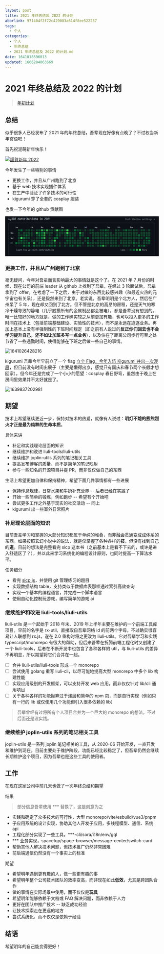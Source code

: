 ```yaml
---
layout: post
title: 2021 年终总结及 2022 的计划
abbrlink: 971404f2f72c429083a614f8ee522237
tags:
  - 个人
categories:
  - 个人
  - 年终总结
  - 2021 年终总结及 2022 的计划.md
date: 1641018596013
updated: 1666284063669
---
```


# 2021 年终总结及 2022 的计划

> [年初计划](/p/4a311eccb0794367a7c3f54ec685fa0e)

## 总结

似乎很多人已经发布了 2021 年的年终总结，吾辈现在好像有点晚了？不过权当新年寄语吧！

首先祝泥萌新年快乐！

[![謹賀新年 2022](https://image-proxy.rxliuli.com/?url=https://lh3.googleusercontent.com/pw/AL9nZEWNK9Owcr-rS-aG8xvdYblam6Ku1V0cNtLfretdTQ2DITDjaxvkYP_375SBl0PZtsgLIe1izG3ntfVZEA0_nOQ35zixCFXT1oXzyNFUUUcObMsRHrrCz2ZXvzU7WnOwRYtxPTWYgT5Y1ot8A-iYM6qa=w904-h1337-no)](https://www.pixiv.net/artworks/95206911)

今年发生了一些特别的事情

*   更换工作，并且从广州跑到了北京
*   基于 web 技术实现插件体系
*   在生产中验证了许多技术的可行性
*   kigurumi 穿了全套的 cosplay 服装

也发一下今年的 github 贡献图

![1641018982155](/resources/c3035881586a4c7f8d6e005992536848.png)

### 更换工作，并且从广州跑到了北京

毫无疑问，今年对吾辈而言影响最大的事情就是这个了。在 2021 年 7 月份的时候，现在公司的前端 leader 从 github 上找到了吾辈，在经过 3 轮面试后，吾辈拿到了 offer。在考虑了一下之后，由于对做的东西比较感兴趣（和最近火热的元宇宙也有关系），还是毅然来到了北京。老实说，吾辈明明是个北方人，然后在广州呆了 5 年，现在却又回到了北方。但不管是北京的高昂的房租，还是天气的寒冷干燥导致的静电（几乎触摸所有的金属制品都会被电），都是吾辈没有想到的。唯一比较好的地方就是，做的工作确实较之从前更加有趣，也可以投入更多的工作时间在技术上（包括前端基础建设、实验性的技术），而不是永远在追逐业务。再加上基本上没有半强制性的下班时间规定（即之前有人说过的**反正你们回去也不会学习提升自己，还不如让加班多写一点业务**），以及住在了距离公司步行可至之处节省了一些通勤时间，使得能够在下班之后做一些自己的事情。

![1641026428216](https://image-proxy.rxliuli.com/?url=https://lh3.googleusercontent.com/pw/AL9nZEVh2ngS-5IGmxj88r1ds94amlJrgVbtgY2bcREGawzGt4w7mhkHFfK5qWrYbOPff25fWXMqV2e7GhrUbMZgZb7mjJAL02ujR_pavhQPhswv4DMwNFkZXZC6jRrWwtfhemJU0RUJFSVUnUPWB3OiTlkR=w1783-h1337-no)

kigurumi 吾辈今年早前立了一个 flag [立个 Flag，今年入坑 Kigurumi 并出一次漫展](/p/9eb819d95b5143c7844cacb6d6650c59)，但目前没有时间出展子（主要是懒得出京，感觉只有国庆和春节两个长假才想回家）。但今年还是完成了一个小小的愿望：cosplay 春日野穹，虽然由于晚上在房间里效果并不太好就是了。

![1639837202981](https://image-proxy.rxliuli.com/?url=https://lh3.googleusercontent.com/pw/AL9nZEVDvrJGZlxyQcpsF4782F97yL9joVK6duStrphry5NlYIuYWrk833Gc7kwN8Fxq77ypoeZ7RoNRP3m_chNQIudrwvk4x5x1p_aLgqW7ieNNZK7vdJYiQTEIcms8rCpLTFoO9sCQaUl5NWMdWYXphP4p=w1111-h1337-no)

## 期望

技术上希望继续更近一步，保持对技术的热爱，就像有人说过：**明灯不熄的熊熊烈火才正是最为纯粹的生命本质**。

具体来讲

*   补足和实践理论层面的知识
*   继续维护和改进 liuli-tools/liuli-utils
*   继续维护 joplin-utils 系列的笔记相关工具
*   提高发布博客的质量，而不是简单的笔记映射
*   参与一些知名的开源项目并提 PR，而非仅仅做自己的东西

生活上希望更加自律和保持精神，希望下面几件事情都有一些进展

*   保持作息规律，日常水果和牛奶补充营养 -- 后者已经在实践了
*   开始一些简单的锻炼，例如跑步 -- 希望有个开始吧
*   尝试更多工作之外基于现实的社交活动 -- 同上
*   kigurumi 出一些室外日常照片

### 补足理论层面的知识

目前吾辈学习和掌握的大部分知识都属于单纯的堆叠，而非融会贯通变成成体系的东西。如果按照玄幻小说中的说法，就是仅掌握了各种各样的**技**，但没有找到自己的**道**。目前的想法是完整看完 sicp 这本书（之前基本上是看不下去的，或许是进入舒适区了？），并以此来学习系统化的编程设计原则，也同时提高一下算法水平。

任务细分

*   看完 [sicp.js](https://sourceacademy.org/sicpjs/)，并使用 git 管理练习的题目
*   实现数据结构 table，支持类似于数据库表那样通过索引高效查询
*   实现一个基本的编程语言，并完成一个脚本语言
*   使用自动化控制玩游戏，编写简单的游戏 ai

### 继续维护和改进 liuli-tools/liuli-utils

liuli-utils 是一个起始于 2018 年末、2019 年上半年主要在维护的一个前端工具库项目，早前的名字是 rx-util，直接取自吾辈网络 id 的前两个字母，不过确实很容易让人联想到 rx.js，遂在 2.0 重构时将之更改为 liuli-utils。它对吾辈学习和实践 typescript/monorepo 有很大的帮助，但后来吾辈在折腾前端工程化时又创建了一个 liuli-tools，后者在不断开发中也包含了各种各样的 util，与 liuli-utils 的差异不再明显，所以期望将它们合并在一起。

*   [ ] 合并 liuli-utils/liuli-tools 形成一个 monorepo
*   [ ] 尝试使用 golang 重写 liuli-cli，以尽可能地提高大型 monorepo 中多个 lib 构建性能
*   [ ] 实现应用级别的开发框架，可以支持开发 web 应用，而非仅仅针对 lib/cli 通用项目
*   [ ] 关于各种各样的功能抛弃过于浅层和简单的 npm 包，而是自行实现（例如只有一行的 lib 或仅使用几个功能但引入很多依赖的 lib）

> 吾辈曾经有过将所有个人项目合并为一个巨大的 monorepo 的想法，不过后面还是没实践。

### 继续维护 joplin-utils 系列的笔记相关工具

joplin-utils 是一系列 joplin 笔记相关的工具，从 2020-06 开始开发，一直开发和维护到现在。目前主要处于维护阶段，功能已经比较稳定了，但吾辈仍然会继续长期维护这个项目，因为吾辈也是这些工具的使用者。

## 工作

在现在这家公司中前几天也做了一次年终总结和期望

结果

> 部分信息吾辈使用 \*\*\* 替换了，这是刻意为之

*   实践和确定了众多技术的可行性，大型 monorepo/vite/esbuild/vue3/pnpm
*   子应用系统的设计实现，协助其他人开发子应用，多线程模型、通信、系统 api
*   工程化部分实现了一些工具，\*\*\*-cli/sora/i18n/env/gql
*   \*\*\* 业务实现，spacetop/space-browser/message-center/switch-card
*   帮助其他人解决技术问题，但技术推广仍然非常困难
*   前后端通信仍然没有一个事实上的标准

期望

*   希望明年遇到更有趣的人，做一些更有趣的事
*   希望明年整个公司技术团队的效率变高，而非现在如此**低效**，尤其是跨团队合作
*   做的事情在实际场景中使用，而不仅仅是**玩具**
*   希望明年能够依赖于文档或 FAQ 解决问题，而非依赖于人力
*   更好在团队中推广技术 -- 缺乏成功经验
*   让技术探索走在更远的地方
*   尝试系统化，而不仅仅是依赖于经验

## 结语

希望明年的自己能变得更好！
